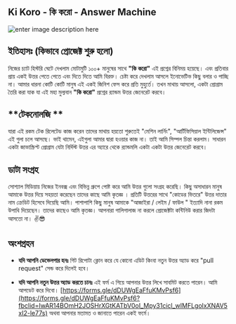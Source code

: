 ## Ki Koro - কি করো - Answer Machine ##
![enter image description here](https://repository-images.githubusercontent.com/220475412/8045c100-026c-11ea-9586-3d0ea102ab5d)

**ইতিহাসঃ (কিভাবে প্রোজেক্ট শুরু হলো)**
----
নিজের চ্যাট হিস্টরি ঘেটে দেখলাম মোটামুটি ১০০+ মানুষের সাথে **"কি করো"** এই প্রশ্নের বিনিময় হয়েছে।
 এবং প্রতিবার প্রায় একই উত্তর পেতে পেতে এবং দিতে দিতে আমি বিরক্ত। চেষ্টা করে দেখলাম আসলে ইনোভেটিভ কিছু বলার ও পাচ্ছি না।  আমার ধারনা কোটি কোটি মানুষ এই একই জিনিশ ফেস করে প্রতি মুহুর্তে। 
 তখন মাথায় আসলো,  একটা প্রোগ্রাম তৈরি করা যাক যা এই মহা মুল্যবান **"কি করো"** প্রশ্নের র‍্যান্ডম উত্তর জেনেরেট করবে। 
 
 **টেকনোলজি **
 ---
 যারা এই রকম টেক রিলেটেড কাজ করেন তাদের মাথায় হয়তো শুরুতেই "মেশিন লার্নিং", "আর্টিফিসিয়াল ইন্টিলিজেন্স" এই গুলা চলে আসছে। ভাই থামেন, এইগুলা আমার দ্বারা হওয়ার কাজ না। তাই আমি সিম্পল চিন্তা করলাম। সাধারন একটা জাভাস্ক্রিপ্ট প্রোগ্রাম যেটা নির্দিস্ট উত্তর এর অ্যারে থেকে র‍্যান্ডমলি একটা একটা উত্তর জেনেরেট করবে। 

**ডাটা সংগ্রহ**
---
সোশ্যাল মিডিয়ায় নিজের ইনবক্স এবং বিভিন্ন গ্রুপে পোষ্ট করে আমি উত্তর গুলো সংগ্রহ করেছি। কিছু অসাধারন মানুষ আমাকে উত্তর দিয়ে সহয়তা করেছেন তাদের কাছে আমি কৃতজ্ঞ । প্রতিটি উত্তরের সাথে "কোডের ভিতরে" উত্তর দাতার নাম ক্রেডিট হিসেবে দিয়েছি আমি। 
পাশাপাশি কিছু মানুষ আমাকে "আজাইরা / লেইম / ফাউল " ইত্যাদি নানা রকম উপাধি দিয়েছেন। তাদের কাছেও আমি কৃতজ্ঞ। আপনারা গালিগালাজ না করলে প্রোজেক্টটা কন্টিনিউ করার জিদটা আসতো না। ✌😎

**অংশগ্রহন**
----

 - **যদি আপনি ডেভেলপার হনঃ**
গিট রিপোটা ক্লোন করে যে কোনো এডিট কিংবা নতুন উত্তর অ্যাড করে "pull request" সেন্ড করে দিলেই হবে।

 - **যদি আপনি নতুন উত্তর অ্যাড করতে চানঃ**
এই ফর্ম এ গিয়ে আপনার উত্তর লিখে সাবমিট করতে পারেন। আমি আপডেট করে দিবো। 
[https://forms.gle/dDUWgEaFfuKMvPsf6](https://forms.gle/dDUWgEaFfuKMvPsf6?fbclid=IwAR14BOmH2JOSHrXGtKATbV0oI_Mpy31cicl_wIMFLgolxXNAV5xI2-le77s)
অথবা আপনার মতামত ও জানাতে পারেন একই ফর্মে। 